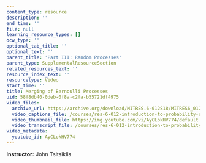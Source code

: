 ```yaml
---
content_type: resource
description: ''
end_time: ''
file: null
learning_resource_types: []
ocw_type: ''
optional_tab_title: ''
optional_text: ''
parent_title: 'Part III: Random Processes'
parent_type: SupplementalResourceSection
related_resources_text: ''
resource_index_text: ''
resourcetype: Video
start_time: ''
title: Merging of Bernoulli Processes
uid: 58f8db40-0deb-0f8a-c2fa-b55721df4975
video_files:
  archive_url: https://archive.org/download/MITRES.6-012S18/MITRES6_012S18_L21-08_300k.mp4
  video_captions_file: /courses/res-6-012-introduction-to-probability-spring-2018/87c881b56d7a5f95862b85731d543ef5_AyCLokHV774.vtt
  video_thumbnail_file: https://img.youtube.com/vi/AyCLokHV774/default.jpg
  video_transcript_file: /courses/res-6-012-introduction-to-probability-spring-2018/826bb8d6b864dd0b6af80b52827ddfa1_AyCLokHV774.pdf
video_metadata:
  youtube_id: AyCLokHV774
---
```


**Instructor:** John Tsitsiklis



